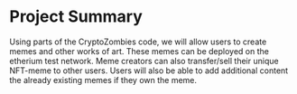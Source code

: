 # Project Summary
Using parts of the CryptoZombies code, we will allow users to create memes and other works of art. These memes can be deployed on the etherium test network.
Meme creators can also transfer/sell their unique NFT-meme to other users. Users will also be able to add additional content the already existing memes if they
own the meme.

